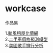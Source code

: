 # workcase

作品集

1.<a href="https://github.com/joe188032/workcase/tree/master/%E9%A2%B1%E9%A2%A8%E7%A7%9F%E5%B1%8B%E6%AF%94%E5%83%B9%E7%B6%B2">颱風租屋比價網 <a/><br/>
2.<a href="https://github.com/joe188032/workcase/tree/master/%E4%BA%8C%E6%89%8B%E8%BB%8A%E5%83%B9%E6%A0%BC%E9%A0%90%E6%B8%AC%E6%A8%A1%E5%9E%8B">二手車價格預測模型 <a/><br/>
3.<a href=https://github.com/joe188032/workcase/tree/master/%E7%BE%8E%E5%9C%8B%E6%AD%8C%E6%89%8B%E6%8E%92%E8%A1%8C%E5%88%86%E6%9E%90>美國歌手排行分析 <a/>




